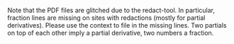 Note that the PDF files are glitched due to the redact-tool.
In particular, fraction lines are missing on sites with redactions (mostly for partial derivatives).
Please use the context to file in the missing lines.
Two partials on top of each other imply a partial derivative, two numbers a fraction.
